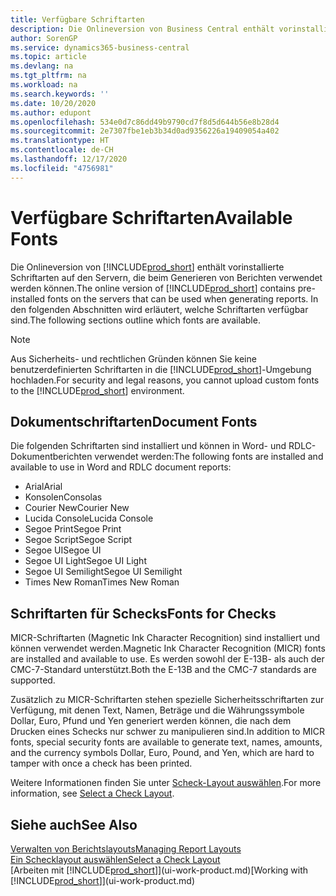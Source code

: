 ```yaml
---
title: Verfügbare Schriftarten
description: Die Onlineversion von Business Central enthält vorinstallierte Schriftarten auf den Servern, die beim Generieren von Berichten verwendet werden können.
author: SorenGP
ms.service: dynamics365-business-central
ms.topic: article
ms.devlang: na
ms.tgt_pltfrm: na
ms.workload: na
ms.search.keywords: ''
ms.date: 10/20/2020
ms.author: edupont
ms.openlocfilehash: 534e0d7c86dd49b9790cd7f8d5d644b56e8b28d4
ms.sourcegitcommit: 2e7307fbe1eb3b34d0ad9356226a19409054a402
ms.translationtype: HT
ms.contentlocale: de-CH
ms.lasthandoff: 12/17/2020
ms.locfileid: "4756981"
---
```

# <a name="available-fonts"></a><span data-ttu-id="352c9-103">Verfügbare Schriftarten</span><span class="sxs-lookup"><span data-stu-id="352c9-103">Available Fonts</span></span>

<span data-ttu-id="352c9-104">Die Onlineversion von [!INCLUDE[prod_short](includes/prod_short.md)] enthält vorinstallierte Schriftarten auf den Servern, die beim Generieren von Berichten verwendet werden können.</span><span class="sxs-lookup"><span data-stu-id="352c9-104">The online version of [!INCLUDE[prod_short](includes/prod_short.md)] contains pre-installed fonts on the servers that can be used when generating reports.</span></span> <span data-ttu-id="352c9-105">In den folgenden Abschnitten wird erläutert, welche Schriftarten verfügbar sind.</span><span class="sxs-lookup"><span data-stu-id="352c9-105">The following sections outline which fonts are available.</span></span>

> [!NOTE]
> <span data-ttu-id="352c9-106">Aus Sicherheits- und rechtlichen Gründen können Sie keine benutzerdefinierten Schriftarten in die [!INCLUDE[prod_short](includes/prod_short.md)]-Umgebung hochladen.</span><span class="sxs-lookup"><span data-stu-id="352c9-106">For security and legal reasons, you cannot upload custom fonts to the [!INCLUDE[prod_short](includes/prod_short.md)] environment.</span></span>

## <a name="document-fonts"></a><span data-ttu-id="352c9-107">Dokumentschriftarten</span><span class="sxs-lookup"><span data-stu-id="352c9-107">Document Fonts</span></span>

<span data-ttu-id="352c9-108">Die folgenden Schriftarten sind installiert und können in Word- und RDLC-Dokumentberichten verwendet werden:</span><span class="sxs-lookup"><span data-stu-id="352c9-108">The following fonts are installed and available to use in Word and RDLC document reports:</span></span>

* <span data-ttu-id="352c9-109">Arial</span><span class="sxs-lookup"><span data-stu-id="352c9-109">Arial</span></span>
* <span data-ttu-id="352c9-110">Konsolen</span><span class="sxs-lookup"><span data-stu-id="352c9-110">Consolas</span></span>
* <span data-ttu-id="352c9-111">Courier New</span><span class="sxs-lookup"><span data-stu-id="352c9-111">Courier New</span></span>
* <span data-ttu-id="352c9-112">Lucida Console</span><span class="sxs-lookup"><span data-stu-id="352c9-112">Lucida Console</span></span>
* <span data-ttu-id="352c9-113">Segoe Print</span><span class="sxs-lookup"><span data-stu-id="352c9-113">Segoe Print</span></span>
* <span data-ttu-id="352c9-114">Segoe Script</span><span class="sxs-lookup"><span data-stu-id="352c9-114">Segoe Script</span></span>
* <span data-ttu-id="352c9-115">Segoe UI</span><span class="sxs-lookup"><span data-stu-id="352c9-115">Segoe UI</span></span>
* <span data-ttu-id="352c9-116">Segoe UI Light</span><span class="sxs-lookup"><span data-stu-id="352c9-116">Segoe UI Light</span></span>
* <span data-ttu-id="352c9-117">Segoe UI Semilight</span><span class="sxs-lookup"><span data-stu-id="352c9-117">Segoe UI Semilight</span></span>
* <span data-ttu-id="352c9-118">Times New Roman</span><span class="sxs-lookup"><span data-stu-id="352c9-118">Times New Roman</span></span>

## <a name="fonts-for-checks"></a><span data-ttu-id="352c9-119">Schriftarten für Schecks</span><span class="sxs-lookup"><span data-stu-id="352c9-119">Fonts for Checks</span></span>

<span data-ttu-id="352c9-120">MICR-Schriftarten (Magnetic Ink Character Recognition) sind installiert und können verwendet werden.</span><span class="sxs-lookup"><span data-stu-id="352c9-120">Magnetic Ink Character Recognition (MICR) fonts are installed and available to use.</span></span> <span data-ttu-id="352c9-121">Es werden sowohl der E-13B- als auch der CMC-7-Standard unterstützt.</span><span class="sxs-lookup"><span data-stu-id="352c9-121">Both the E-13B and the CMC-7 standards are supported.</span></span>  

<span data-ttu-id="352c9-122">Zusätzlich zu MICR-Schriftarten stehen spezielle Sicherheitsschriftarten zur Verfügung, mit denen Text, Namen, Beträge und die Währungssymbole Dollar, Euro, Pfund und Yen generiert werden können, die nach dem Drucken eines Schecks nur schwer zu manipulieren sind.</span><span class="sxs-lookup"><span data-stu-id="352c9-122">In addition to MICR fonts, special security fonts are available to generate text, names, amounts, and the currency symbols Dollar, Euro, Pound, and Yen, which are hard to tamper with once a check has been printed.</span></span>  

<span data-ttu-id="352c9-123">Weitere Informationen finden Sie unter [Scheck-Layout auswählen](finance-how-define-check-layouts.md).</span><span class="sxs-lookup"><span data-stu-id="352c9-123">For more information, see [Select a Check Layout](finance-how-define-check-layouts.md).</span></span>  

## <a name="see-also"></a><span data-ttu-id="352c9-124">Siehe auch</span><span class="sxs-lookup"><span data-stu-id="352c9-124">See Also</span></span>

[<span data-ttu-id="352c9-125">Verwalten von Berichtslayouts</span><span class="sxs-lookup"><span data-stu-id="352c9-125">Managing Report Layouts</span></span>](ui-manage-report-layouts.md)  
[<span data-ttu-id="352c9-126">Ein Schecklayout auswählen</span><span class="sxs-lookup"><span data-stu-id="352c9-126">Select a Check Layout</span></span>](finance-how-define-check-layouts.md)  
<span data-ttu-id="352c9-127">[Arbeiten mit [!INCLUDE[prod_short](includes/prod_short.md)]](ui-work-product.md)</span><span class="sxs-lookup"><span data-stu-id="352c9-127">[Working with [!INCLUDE[prod_short](includes/prod_short.md)]](ui-work-product.md)</span></span>
